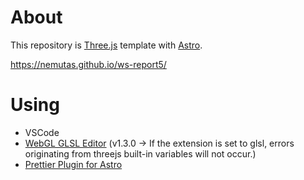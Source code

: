 # About

This repository is [Three.js](https://threejs.org/) template with [Astro](https://astro.build/).

https://nemutas.github.io/ws-report5/

# Using

- VSCode
- [WebGL GLSL Editor](https://marketplace.visualstudio.com/items?itemName=raczzalan.webgl-glsl-editor) (v1.3.0 -> If the extension is set to glsl, errors originating from threejs built-in variables will not occur.)
- [Prettier Plugin for Astro](https://github.com/withastro/prettier-plugin-astro)

